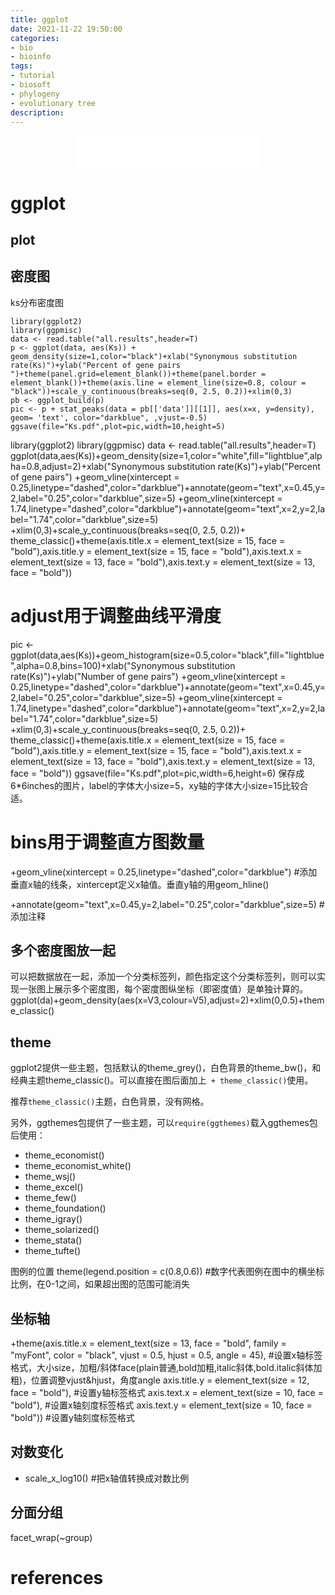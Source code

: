 ```yaml
---
title: ggplot
date: 2021-11-22 19:50:00
categories: 
- bio
- bioinfo
tags:
- tutorial
- biosoft
- phylogeny
- evolutionary tree
description: 
---
```


<div align="middle"><iframe frameborder="no" border="0" marginwidth="0" marginheight="0" width=298 height=52 src="//music.163.com/outchain/player?type=2&id=1697043&auto=1&height=32"></iframe></div>

# ggplot


## plot

## 密度图

ks分布密度图
```
library(ggplot2)
library(ggpmisc)
data <- read.table("all.results",header=T)
p <- ggplot(data, aes(Ks)) + geom_density(size=1,color="black")+xlab("Synonymous substitution rate(Ks)")+ylab("Percent of gene pairs
")+theme(panel.grid=element_blank())+theme(panel.border = element_blank())+theme(axis.line = element_line(size=0.8, colour = "black"))+scale_y_continuous(breaks=seq(0, 2.5, 0.2))+xlim(0,3)
pb <- ggplot_build(p)
pic <- p + stat_peaks(data = pb[['data']][[1]], aes(x=x, y=density), geom= 'text', color="darkblue", ,vjust=-0.5)
ggsave(file="Ks.pdf",plot=pic,width=10,height=5)
```


library(ggplot2)
library(ggpmisc)
data <- read.table("all.results",header=T)
ggplot(data,aes(Ks))+geom_density(size=1,color="white",fill="lightblue",alpha=0.8,adjust=2)+xlab("Synonymous substitution rate(Ks)")+ylab("Percent of gene pairs")
+geom_vline(xintercept = 0.25,linetype="dashed",color="darkblue")+annotate(geom="text",x=0.45,y=2,label="0.25",color="darkblue",size=5)
+geom_vline(xintercept = 1.74,linetype="dashed",color="darkblue")+annotate(geom="text",x=2,y=2,label="1.74",color="darkblue",size=5)
+xlim(0,3)+scale_y_continuous(breaks=seq(0, 2.5, 0.2))+ theme_classic()+theme(axis.title.x = element_text(size = 15, face = "bold"),axis.title.y = element_text(size = 15, face = "bold"),axis.text.x = element_text(size = 13, face = "bold"),axis.text.y = element_text(size = 13, face = "bold"))

# adjust用于调整曲线平滑度

pic <- ggplot(data,aes(Ks))+geom_histogram(size=0.5,color="black",fill="lightblue",alpha=0.8,bins=100)+xlab("Synonymous substitution rate(Ks)")+ylab("Number of gene pairs")
+geom_vline(xintercept = 0.25,linetype="dashed",color="darkblue")+annotate(geom="text",x=0.45,y=2,label="0.25",color="darkblue",size=5)
+geom_vline(xintercept = 1.74,linetype="dashed",color="darkblue")+annotate(geom="text",x=2,y=2,label="1.74",color="darkblue",size=5)
+xlim(0,3)+scale_y_continuous(breaks=seq(0, 2.5, 0.2))+ theme_classic()+theme(axis.title.x = element_text(size = 15, face = "bold"),axis.title.y = element_text(size = 15, face = "bold"),axis.text.x = element_text(size = 13, face = "bold"),axis.text.y = element_text(size = 13, face = "bold"))
ggsave(file="Ks.pdf",plot=pic,width=6,height=6)
保存成6*6inches的图片，label的字体大小size=5，xy轴的字体大小size=15比较合适。

   
# bins用于调整直方图数量


+geom_vline(xintercept = 0.25,linetype="dashed",color="darkblue") #添加垂直x轴的线条，xintercept定义x轴值。垂直y轴的用geom_hline()

+annotate(geom="text",x=0.45,y=2,label="0.25",color="darkblue",size=5) # 添加注释


## 多个密度图放一起
可以把数据放在一起，添加一个分类标签列，颜色指定这个分类标签列，则可以实现一张图上展示多个密度图，每个密度图纵坐标（即密度值）是单独计算的。
ggplot(da)+geom_density(aes(x=V3,colour=V5),adjust=2)+xlim(0,0.5)+theme_classic()


## theme
ggplot2提供一些主题，包括默认的theme_grey()，白色背景的theme_bw()，和经典主题theme_classic()。可以直接在图后面加上` + theme_classic()`使用。

推荐`theme_classic()`主题，白色背景，没有网格。

另外，ggthemes包提供了一些主题，可以`require(ggthemes)`载入ggthemes包后使用：
- theme_economist()
- theme_economist_white()
- theme_wsj()
- theme_excel()
- theme_few()
- theme_foundation()
- theme_igray()
- theme_solarized()
- theme_stata()
- theme_tufte()

图例的位置
theme(legend.position = c(0.8,0.6)) #数字代表图例在图中的横坐标比例，在0-1之间，如果超出图的范围可能消失


## 坐标轴
+theme(axis.title.x = element_text(size = 13, face = "bold", family = "myFont", color = "black", vjust = 0.5, hjust = 0.5, angle = 45), #设置x轴标签格式，大小size，加粗/斜体face(plain普通,bold加粗,italic斜体,bold.italic斜体加粗)，位置调整vjust&hjust，角度angle
axis.title.y = element_text(size = 12, face = "bold"), #设置y轴标签格式
axis.text.x = element_text(size = 10, face = "bold"), #设置x轴刻度标签格式
axis.text.y = element_text(size = 10, face = "bold")) #设置y轴刻度标签格式


## 对数变化

- scale_x_log10() #把x轴值转换成对数比例

## 分面分组
facet_wrap(~group)


# references

